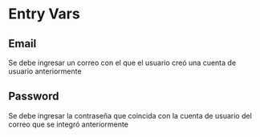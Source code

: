 # Entry Vars

## Email

Se debe ingresar un correo con el que el usuario creó una cuenta de usuario anteriormente

## Password

Se debe ingresar la contraseña que coincida con la cuenta de usuario del correo que se integró anteriormente


